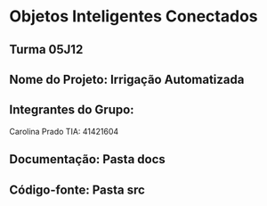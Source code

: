 # Objetos Inteligentes Conectados

## Turma 05J12

## Nome do Projeto: Irrigação Automatizada

## Integrantes do Grupo:

Carolina Prado TIA: 41421604

## Documentação: Pasta docs

## Código-fonte: Pasta src
